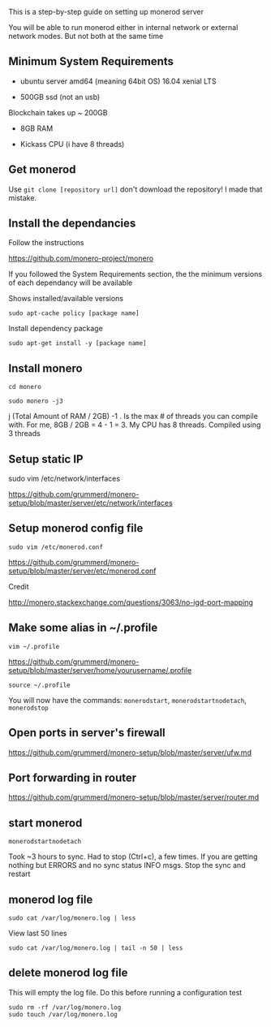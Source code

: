 This is a step-by-step guide on setting up monerod server

You will be able to run monerod either in internal network or external network modes. But not both at the same time

Minimum System Requirements
------------------------------

- ubuntu server amd64 (meaning 64bit OS) 16.04 xenial LTS

- 500GB ssd (not an usb)

Blockchain takes up ~ 200GB

- 8GB RAM

- Kickass CPU (i have 8 threads)

Get monerod
------------------------------

Use `git clone [repository url]` don't download the repository! I made that mistake.

Install the dependancies
------------------------------

Follow the instructions

https://github.com/monero-project/monero

If you followed the System Requirements section, the the minimum versions of each dependancy will be available

Shows installed/available versions

`sudo apt-cache policy [package name]`

Install dependency package

`sudo apt-get install -y [package name]`

Install monero
------------------------------

`cd monero`

`sudo monero -j3`

j (Total Amount of RAM / 2GB) -1 . Is the max # of threads you can compile with.
For me, 8GB / 2GB = 4 - 1 = 3. My CPU has 8 threads. Compiled using 3 threads
 
 Setup static IP
 ------------------------------
 
 sudo vim /etc/network/interfaces
 
 https://github.com/grummerd/monero-setup/blob/master/server/etc/network/interfaces 
 
 Setup monerod config file
 ------------------------------
  
 `sudo vim /etc/monerod.conf`
 
 https://github.com/grummerd/monero-setup/blob/master/server/etc/monerod.conf

Credit

http://monero.stackexchange.com/questions/3063/no-igd-port-mapping

 Make some alias in ~/.profile
 ------------------------------
  
 `vim ~/.profile`
 
 https://github.com/grummerd/monero-setup/blob/master/server/home/yourusername/.profile
 
 `source ~/.profile`
 
 You will now have the commands: `monerodstart`, `monerodstartnodetach`, `monerodstop`
 
 Open ports in server's firewall
 ------------------------------
 
 https://github.com/grummerd/monero-setup/blob/master/server/ufw.md
 
 Port forwarding in router
 ------------------------------
 
 https://github.com/grummerd/monero-setup/blob/master/server/router.md
 
 start monerod
 ------------------------------
 
 `monerodstartnodetach`
 
 Took ~3 hours to sync. Had to stop (Ctrl+c), a few times. If you are getting nothing but ERRORS and no sync status INFO msgs. 
 Stop the sync and restart
 
 monerod log file
 ------------------------------
 
 `sudo cat /var/log/monero.log | less`
 
 View last 50 lines
 
 `sudo cat /var/log/monero.log | tail -n 50 | less`
 
 delete monerod log file
 ------------------------------
 
 This will empty the log file. Do this before running a configuration test
 
 ```
 sudo rm -rf /var/log/monero.log
 sudo touch /var/log/monero.log
 ```
